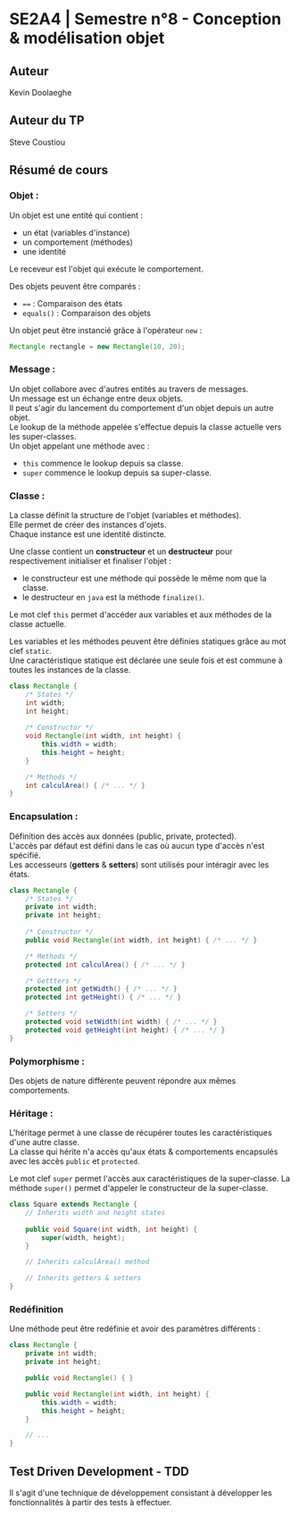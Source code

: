 # SE2A4 | Semestre n°8 - Conception & modélisation objet

## Auteur

Kevin Doolaeghe

## Auteur du TP

Steve Coustiou

## Résumé de cours

### Objet :
Un objet est une entité qui contient :
* un état (variables d'instance)
* un comportement (méthodes)
* une identité

Le receveur est l'objet qui exécute le comportement.

Des objets peuvent être comparés :
- `==` : Comparaison des états
- `equals()` : Comparaison des objets

Un objet peut être instancié grâce à l'opérateur `new` :
```java
Rectangle rectangle = new Rectangle(10, 20);
```

### Message :
Un objet collabore avec d'autres entités au travers de messages.  
Un message est un échange entre deux objets.  
Il peut s'agir du lancement du comportement d'un objet depuis un autre objet.  
Le lookup de la méthode appelée s'effectue depuis la classe actuelle vers les super-classes.  
Un objet appelant une méthode avec :
* `this` commence le lookup depuis sa classe.
* `super` commence le lookup depuis sa super-classe.

### Classe :
La classe définit la structure de l'objet (variables et méthodes).  
Elle permet de créer des instances d'ojets.  
Chaque instance est une identité distincte.

Une classe contient un **constructeur** et un **destructeur** pour respectivement initialiser et finaliser l'objet :
* le constructeur est une méthode qui possède le même nom que la classe.
* le destructeur en `java` est la méthode `finalize()`.

Le mot clef `this` permet d'accéder aux variables et aux méthodes de la classe actuelle.

Les variables et les méthodes peuvent être définies statiques grâce au mot clef `static`.  
Une caractéristique statique est déclarée une seule fois et est commune à toutes les instances de la classe. 

```java
class Rectangle {
    /* States */
    int width;
    int height;
    
    /* Constructor */
    void Rectangle(int width, int height) {
        this.width = width;
        this.height = height;
    }

    /* Methods */
    int calculArea() { /* ... */ }
}
```

### Encapsulation :
Définition des accès aux données (public, private, protected).  
L'accès par défaut est défini dans le cas où aucun type d'accès n'est spécifié.  
Les accesseurs (**getters** & **setters**) sont utilisés pour intéragir avec les états.

```java
class Rectangle {
    /* States */
    private int width;
    private int height;
    
    /* Constructor */
    public void Rectangle(int width, int height) { /* ... */ }

    /* Methods */
    protected int calculArea() { /* ... */ }

    /* Gettters */
    protected int getWidth() { /* ... */ }
    protected int getHeight() { /* ... */ }

    /* Setters */
    protected void setWidth(int width) { /* ... */ }
    protected void getHeight(int height) { /* ... */ }
}
```

### Polymorphisme :
Des objets de nature différente peuvent répondre aux mêmes comportements.

### Héritage :
L'héritage permet à une classe de récupérer toutes les caractéristiques d'une autre classe.  
La classe qui hérite n'a accès qu'aux états & comportements encapsulés avec les accès `public` et `protected`.

Le mot clef `super` permet l'accès aux caractéristiques de la super-classe.
La méthode `super()` permet d'appeler le constructeur de la super-classe.  

```java
class Square extends Rectangle {
    // Inherits width and height states
    
    public void Square(int width, int height) {
        super(width, height);
    }

    // Inherits calculArea() method

    // Inherits getters & setters
}
```

### Redéfinition
Une méthode peut être redéfinie et avoir des paramètres différents :
```java
class Rectangle {
    private int width;
    private int height;

    public void Rectangle() { }

    public void Rectangle(int width, int height) {
        this.width = width;
        this.height = height;
    }

    // ...
}
```

## 

## Test Driven Development - TDD

Il s'agit d'une technique de développement consistant à développer les fonctionnalités à partir des tests à effectuer.
